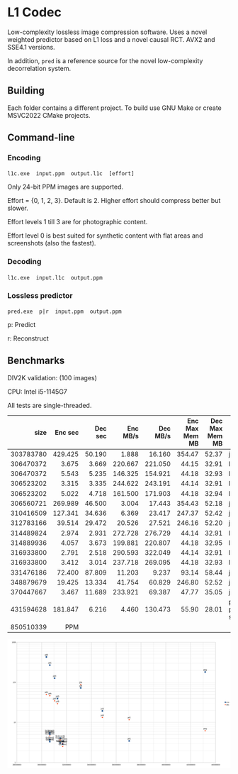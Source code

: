 # L1 Codec

Low-complexity lossless image compression software.
Uses a novel weighted predictor based on L1 loss and a novel causal RCT.
AVX2 and SSE4.1 versions.

In addition, `pred` is a reference source for the novel low-complexity decorrelation system.

## Building
Each folder contains a different project.
To build use GNU Make or create MSVC2022 CMake projects.

## Command-line
### Encoding
`l1c.exe  input.ppm  output.l1c  [effort]`

Only 24-bit PPM images are supported.

Effort = {0, 1, 2, 3}. Default is 2. Higher effort should compress better but slower.

Effort levels 1 till 3 are for photographic content.

Effort level 0 is best suited for synthetic content with flat areas and screenshots (also the fastest).

### Decoding
`l1c.exe  input.l1c  output.ppm`

### Lossless predictor
`pred.exe  p|r  input.ppm  output.ppm`

p: Predict

r: Reconstruct

## Benchmarks

DIV2K validation: (100 images)

CPU: Intel i5-1145G7

All tests are single-threaded.

| size      | Enc sec    | Dec sec  | Enc MB/s   | Dec MB/s | Enc Max Mem MB | Dec Max Mem MB | Codec |
|----------:|-----------:|---------:|-----------:|---------:|---------------:|---------------:|-------|
| 303783780 |    429.425 |   50.190 |      1.888 |   16.160 |         354.47 |          52.37 |  jxl6					|
| 306470372 |      3.675 |    3.669 |    220.667 |  221.050 |          44.15 |          32.91 |  l1c3avx2				|
| 306470372 |      5.543 |    5.235 |    146.325 |  154.921 |          44.18 |          32.93 |  l1c3sse41				|
| 306523202 |      3.315 |    3.335 |    244.622 |  243.191 |          44.14 |          32.91 |  l1c2avx2				|
| 306523202 |      5.022 |    4.718 |    161.500 |  171.903 |          44.18 |          32.94 |  l1c2sse41				|
| 306560721 |    269.989 |   46.500 |      3.004 |   17.443 |         354.43 |          52.18 |  jxl5					|
| 310416509 |    127.341 |   34.636 |      6.369 |   23.417 |         247.37 |          52.42 |  jxl4					|
| 312783166 |     39.514 |   29.472 |     20.526 |   27.521 |         246.16 |          52.20 |  jxl3					|
| 314489824 |      2.974 |    2.931 |    272.728 |  276.729 |          44.14 |          32.91 |  l1c1avx2				|
| 314889936 |      4.057 |    3.673 |    199.881 |  220.807 |          44.18 |          32.95 |  l1c1sse41				|
| 316933800 |      2.791 |    2.518 |    290.593 |  322.049 |          44.14 |          32.91 |  l1c0avx2				|
| 316933800 |      3.412 |    3.014 |    237.718 |  269.095 |          44.18 |          32.93 |  l1c0sse41				|
| 331476186 |     72.400 |   87.809 |     11.203 |    9.237 |          93.14 |          58.44 |  j2k					|
| 348879679 |     19.425 |   13.334 |     41.754 |   60.829 |         246.80 |          52.52 |  jxl2					|
| 370447667 |      3.467 |   11.689 |    233.921 |   69.387 |          47.77 |          35.05 |  jxl1					|
| 431594628 |    181.847 |    6.216 |      4.460 |  130.473 |          55.90 |          28.01 |  png (fPNG + pingo + stb_image.h)	|
| 850510339 | PPM |

<img src="20250604-1-DIV2K.svg">
